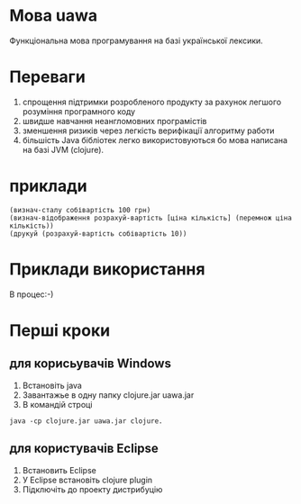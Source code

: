 # Мова uawa
Функціональна мова програмування на базі української лексики.
# Переваги
1. спрощення підтримки розробленого продукту за рахунок легшого розуміння програмного коду
2. швидше навчання неангломовних програмістів
3. зменшення ризиків через легкість верифікації алгоритму работи
4. більшість Java бібліотек легко використовуються бо мова написана на базі JVM (clojure). 
# приклади
```
(визнач-сталу собівартість 100 грн)
(визнач-відображення розрахуй-вартість [ціна кількість] (перемнож ціна кількість))
(друкуй (розрахуй-вартість собівартість 10))
```
# Приклади використання
В процес:-)

# Перші кроки
## для корисьувачів Windows 
1. Встановіть java
2. Завантажье в одну папку clojure.jar uawa.jar
3. В командій строці
```
java -cp clojure.jar uawa.jar clojure.
```
## для користувачів Eclipse 
1. Встановить Eclipse
2. У Eclipse встановіть clojure plugin
3. Підключіть до проекту дистрибуцію
